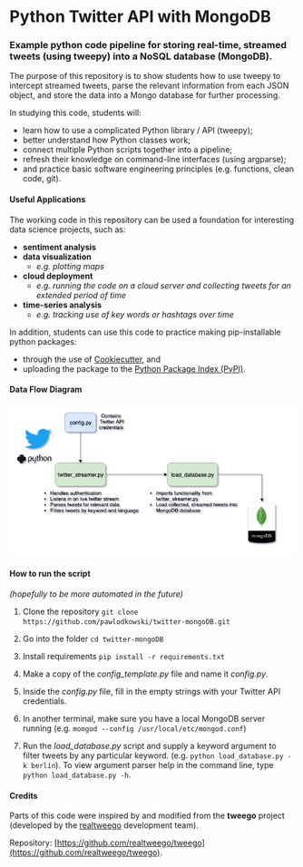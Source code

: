 # Python Twitter API with MongoDB

### Example python code pipeline for storing real-time, streamed tweets (using tweepy) into a NoSQL database (MongoDB).

The purpose of this repository is to show students how to use tweepy to intercept
streamed tweets, parse the relevant information from each JSON object, and store
the data into a Mongo database for further processing.

In studying this code,
students will:

  - learn how to use a complicated Python library / API (tweepy);
  - better understand how Python classes work;
  - connect multiple Python scripts together into a pipeline;
  - refresh their knowledge on command-line interfaces (using argparse);
  - and practice basic software engineering principles (e.g. functions, clean code, git).

#### Useful Applications
The working code in this repository can be used a foundation for interesting data science projects, such as:
  - **sentiment analysis**
  - **data visualization**
    - *e.g. plotting maps*
  - **cloud deployment**
    - *e.g. running the code on a cloud server and collecting tweets for an extended period of time*
  - **time-series analysis**
    - *e.g. tracking use of key words or hashtags over time*

In addition, students can use this code to practice making pip-installable python packages:
  - through the use of [Cookiecutter](https://github.com/audreyr/cookiecutter), and
  - uploading the package to the [Python Package Index (PyPI)](https://packaging.python.org/tutorials/packaging-projects/).


#### Data Flow Diagram

![Alt text](twitter-mongo-diagram.png?raw=true "Title")

#### How to run the script
*(hopefully to be more automated in the future)*

  1. Clone the repository ``git clone https://github.com/pawlodkowski/twitter-mongoDB.git``

  2. Go into the folder ``cd twitter-mongoDB``

  3. Install requirements ``pip install -r requirements.txt``

  4. Make a copy of the *config_template.py* file and name it *config.py*.

  5. Inside the *config.py* file, fill in the empty strings with your Twitter API credentials.

  6. In another terminal, make sure you have a local MongoDB server running (e.g. ``mongod --config /usr/local/etc/mongod.conf``)

  7. Run the *load_database.py* script and supply a keyword argument to filter tweets by any particular keyword. (e.g. ``python load_database.py -k berlin``). To view argument parser help in the command line, type ``python load_database.py -h``.

#### Credits

Parts of this code were inspired by and modified from the **tweego** project (developed by the [realtweego](https://github.com/realtweego) development team).

Repository:
[https://github.com/realtweego/tweego](https://github.com/realtweego/tweego).
